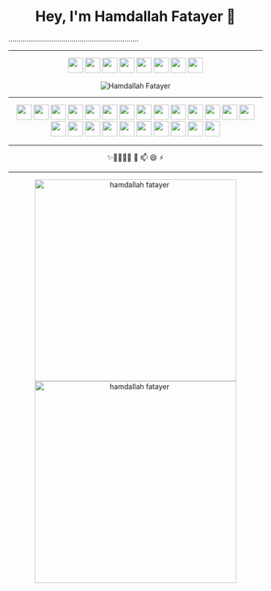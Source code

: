<h1 align="center">Hey, I'm Hamdallah Fatayer 👋</h1>................................................................
<hr>
<p align="center">
<a href="mailto:hamdalla9@gmail.com"><img src="https://i.imgur.com/sCJuAIP.png"  width="30px" height="30px"></img></a>
<a href="mailto:hamdalla2@hotmail.com"><img src="https://i.imgur.com/8L6Okpv.png"  width="30px" height="30px"></img></a>
<a href="https://www.facebook.com/hamdallah.fatayer" target="_blank"><img src="https://i.imgur.com/4J5K7oh.png"  width="30px" height="30px"></img></a>
<a href="https://www.linkedin.com/in/hamdallah-fatayer-08052476/" target="_blank"><img src="https://i.imgur.com/t55V1Qt.png"  width="30px" height="30px"></img></a>
<a href="https://twitter.com/hamdalla2" target="_blank"><img src="https://i.imgur.com/f9UfHh0.png"  width="30px" height="30px"></img></a>
<a href="https://drive.google.com/file/d/1QhxyIwPO_ka_cgSjsZpjUd3bRYrobIJH/view?usp=sharing" target="_blank"><img src="https://i.imgur.com/cAKFeys.png"  width="30px" height="30px"></img></a>
<a href="https://www.codewars.com/users/Hamdallah%20Fatayer" target="_blank"><img src="https://i.imgur.com/omkUMc2.png"  width="30px" height="30px"></img></a>
<a href="https://leetcode.com/hamdalla9/" target="_blank"><img src="https://user-images.githubusercontent.com/36547915/97088991-45da5d00-1652-11eb-900f-80d106540f4f.png"  width="30px" height="30px"></img></a>
</p>
<p align="center"><img src="https://komarev.com/ghpvc/?username=hamdallah2" alt="Hamdallah Fatayer"/></p>
<hr>
<p align="center">
<img src="https://i.imgur.com/asySM4L.png"  width="30px" height="30px" ></img>
<img src="https://i.imgur.com/jiWIM42.png"  width="30px" height="30px" ></img>
<img src="https://i.imgur.com/TfH1xvo.png"  width="30px" height="30px" ></img>
<img src="https://encrypted-tbn0.gstatic.com/images?q=tbn:ANd9GcTfh0VmHkafOJ0l3uWTOlQen7rtCUWucOmm0w&usqp=CAU"  width="30px" height="30px" ></img>
<img src="https://i.imgur.com/5Q5BhxP.png"  width="30px" height="30px" ></img>
<img src="https://i.imgur.com/WrOKPRk.png"  width="30px" height="30px" ></img>
<img src="https://i.imgur.com/2ltrCrS.png"  width="30px" height="30px" ></img>
<img src="https://i.imgur.com/EHnE1Qc.png"  width="30px" height="30px" ></img>
<img src="https://i.imgur.com/qFQHrf8.png"  width="30px" height="30px" ></img>
<img src="https://i2.wp.com/blog.logrocket.com/wp-content/uploads/2019/07/Screen-Shot-2018-10-11-at-1.40.06-PM.png?fit=1016%2C1034&ssl=1"  width="30px" height="30px" ></img>
<img src="https://i.imgur.com/16ezo9A.png"  width="30px" height="30px" ></img>
<img src="https://i.imgur.com/tYPleps.png"  width="30px" height="30px" ></img>
<img src="https://i.imgur.com/PSXeVMv.jpg"  width="30px" height="30px" ></img>
<img src="https://i.imgur.com/kk1H10U.png"  width="30px" height="30px" ></img>
<img src="https://i.imgur.com/e5mpI2E.png"  width="30px" height="30px" ></img>
<img src="https://i.imgur.com/Q5Ra0JT.png"  width="30px" height="30px" ></img>
<img src="https://i.imgur.com/xtCbXda.png"  width="30px" height="30px" ></img>
<img src="https://i.imgur.com/ri2cvJd.png"  width="30px" height="30px" ></img>
<img src="https://i.imgur.com/0pC9qlp.png"  width="30px" height="30px" ></img>
<img src="https://i.imgur.com/5ym77hX.png"  width="30px" height="30px" ></img>
<img src="https://i.imgur.com/V4G3mHW.png"  width="30px" height="30px" ></img>
<img src="https://i.imgur.com/DebnlRF.png"  width="30px" height="30px" ></img>
<img src="https://i.imgur.com/xgA8wZV.png"  width="30px" height="30px" ></img>
<img src="https://i.imgur.com/Fa99T1d.png"  width="30px" height="30px" ></img>
</p>
<hr>
<p align="center">
✨🔭🌱👯🤔 💬 📫 😄 ⚡
</p>
<hr>
<p align="center">
<img align="center" src="https://github-readme-stats.vercel.app/api?username=hamdalla2&show_icons=true&locale=en" alt="hamdallah fatayer" width="400" />
<img align="center" src="https://github-readme-streak-stats.herokuapp.com/?user=hamdalla2&" alt="hamdallah fatayer" width="400" />
</p>
